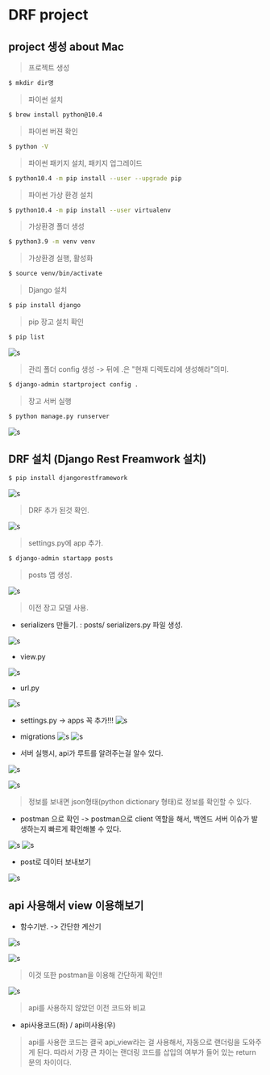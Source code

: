 # DRF project












## project 생성 about Mac


> 프로젝트 생성
```zsh
$ mkdir dir명
```

> 파이썬 설치

```zsh
$ brew install python@10.4
```

> 파이썬 버젼 확인

```zsh
$ python -V
```

> 파이썬 패키지 설치, 패키지 업그레이드

```zsh
$ python10.4 -m pip install --user --upgrade pip
```

> 파이썬 가상 환경 설치

```zsh
$ python10.4 -m pip install --user virtualenv
```

> 가상환경 폴더 생성 

```zsh
$ python3.9 -m venv venv
```

>  가상환경 실행, 활성화
```zsh
$ source venv/bin/activate
```

> Django 설치
```zsh
$ pip install django
```

> pip 장고 설치 확인
```zsh
$ pip list
```

![s](/Image/Django/e1.PNG)

> 관리 폴더 config 생성 -> 뒤에 .은 "현재 디렉토리에 생성해라"의미.

```zsh
$ django-admin startproject config .
```

> 장고 서버 실행
```zsh
$ python manage.py runserver
```

![s](/Image/Django/e2.PNG)


## DRF 설치 (Django Rest Freamwork 설치)

```zsh
$ pip install djangorestframework
```

![s](/Image/Django/e3.PNG)

> DRF 추가 된것 확인.

![s](/Image/Django/e4.PNG)

> settings.py에 app 추가.

```zsh
$ django-admin startapp posts
```

> posts 앱 생성.

![s](/Image/Django/e5.PNG)

> 이전 장고 모델 사용.

* serializers 만들기.
: posts/ serializers.py 파일 생성.

![s](/Image/Django/e6.PNG)

* view.py

![s](/Image/Django/e7.PNG)

* url.py

![s](/Image/Django/e8.PNG)

* settings.py
-> apps 꼭 추가!!!
![s](/Image/Django/e9.PNG)

* migrations
![s](/Image/Django/e10.PNG)
![s](/Image/Django/e11.PNG)

* 서버 실행시, api가 루트를 알려주는걸 알수 있다.

![s](/Image/Django/e12.PNG)

![s](/Image/Django/e13.PNG)

> 정보를 보내면 json형태(python dictionary 형태)로 정보를 확인할 수 있다.

* postman 으로 확인
-> postman으로 client 역할을 해서, 백엔드 서버 이슈가 발생하는지 빠르게 확인해볼 수 있다.

![s](/Image/Django/e14.PNG)
![s](/Image/Django/e15.PNG)

* post로 데이터 보내보기

![s](/Image/Django/e16.PNG)

## api 사용해서 view 이용해보기

* 함수기반. -> 간단한 계산기

![s](/Image/Django/e17.PNG)

![s](/Image/Django/e18.PNG)

> 이것 또한 postman을 이용해 간단하게 확인!!

![s](/Image/Django/e19.PNG)

> api를 사용하지 않았던 이전 코드와 비교

- api사용코드(좌) / api미사용(우)

> api를 사용한 코드는 결국 api_view라는 걸 사용해서, 자동으로 랜더링을 도와주게 된다. 따라서 가장 큰 차이는 랜더링 코드를 삽입의 여부가 들어 있는 return문의 차이이다.









































